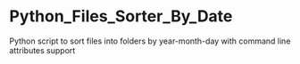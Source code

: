 # Python_Files_Sorter_By_Date
Python script to sort files into folders by year-month-day with command line attributes support

